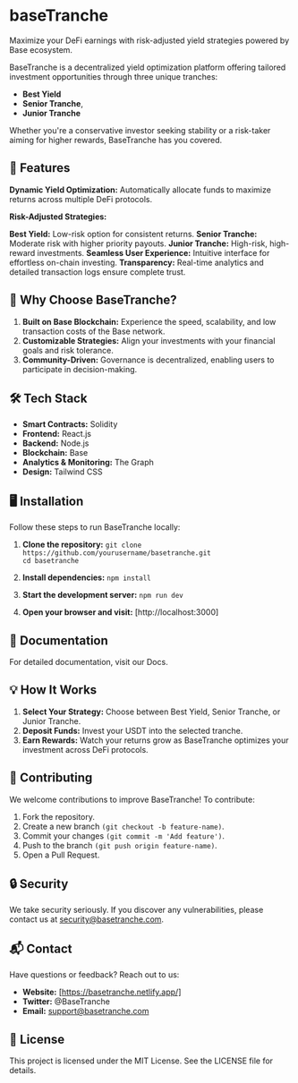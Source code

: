 # baseTranche
Maximize your DeFi earnings with risk-adjusted yield strategies powered by Base ecosystem.

BaseTranche is a decentralized yield optimization platform offering tailored investment opportunities through three unique tranches: 
- **Best Yield**
-  **Senior Tranche**,
-  **Junior Tranche**

Whether you're a conservative investor seeking stability or a risk-taker aiming for higher rewards, BaseTranche has you covered.


## 🚀 Features

**Dynamic Yield Optimization:** Automatically allocate funds to maximize returns across multiple DeFi protocols.

**Risk-Adjusted Strategies:**

**Best Yield:**  Low-risk option for consistent returns.
**Senior Tranche:** Moderate risk with higher priority payouts.
**Junior Tranche:** High-risk, high-reward investments.
**Seamless User Experience:** Intuitive interface for effortless on-chain investing.
**Transparency:** Real-time analytics and detailed transaction logs ensure complete trust.

## 🌟 Why Choose BaseTranche?

1. **Built on Base Blockchain:** Experience the speed, scalability, and low transaction costs of the Base network.
2. **Customizable Strategies:** Align your investments with your financial goals and risk tolerance.
3. **Community-Driven:** Governance is decentralized, enabling users to participate in decision-making.


## 🛠 Tech Stack

- **Smart Contracts:** Solidity
- **Frontend:** React.js
- **Backend:** Node.js
- **Blockchain:** Base
- **Analytics & Monitoring:** The Graph
- **Design:** Tailwind CSS

  
## 🖥 Installation
Follow these steps to run BaseTranche locally:

1. **Clone the repository:**
`git clone https://github.com/yourusername/basetranche.git`  
`cd basetranche`  

2. **Install dependencies:**
`npm install`  

3. **Start the development server:**
`npm run dev`  

4. **Open your browser and visit:**
[http://localhost:3000]


## 📖 Documentation
For detailed documentation, visit our Docs.


## 💡 How It Works

1. **Select Your Strategy:** Choose between Best Yield, Senior Tranche, or Junior Tranche.
2. **Deposit Funds:** Invest your USDT into the selected tranche.
3. **Earn Rewards:** Watch your returns grow as BaseTranche optimizes your investment across DeFi protocols.


## 🤝 Contributing

We welcome contributions to improve BaseTranche! To contribute:

1. Fork the repository.
2. Create a new branch `(git checkout -b feature-name)`.
3. Commit your changes `(git commit -m 'Add feature')`.
4. Push to the branch `(git push origin feature-name)`.
5. Open a Pull Request.

   
## 🔒 Security
We take security seriously. If you discover any vulnerabilities, please contact us at security@basetranche.com.


## 📬 Contact
Have questions or feedback? Reach out to us:

- **Website:** [https://basetranche.netlify.app/]
- **Twitter:** @BaseTranche
- **Email:** support@basetranche.com


## 📜 License
This project is licensed under the MIT License. See the LICENSE file for details.

